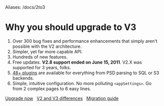Aliases: /docs/2to3

# Why you should upgrade to V3

1. Over 300 bug fixes and performance enhancements that simply aren't possible with the V2 architecture.
2. Simpler, yet far more capable API.
3. Hundreds of new features.
4. Free updates. **V2.8 support ended on June 15, 2011**. V2.X was supported for 3 years, folks.
5. [48+ plugins](/plugins) are available for everything from PSD parsing to SQL or S3 backends.
6. Simple, intuitive configuration. No more polluting `<appSettings>`. Go from 2 complex pages to 6 easy lines.


<a class="btn-primary" href="/docs/2to3/upgrade">Upgrade now</a> &nbsp; 
<a class="btn" href="/docs/2to3/diff">V2 and V3 differences</a>  &nbsp; 
<a class="btn" href="/docs/2to3/guide">Migration guide</a>  &nbsp; 